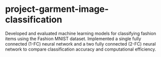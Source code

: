 # project-garment-image-classification
Developed and evaluated machine learning models for classifying fashion items using the Fashion MNIST dataset. Implemented a single fully connected (1-FC) neural network and a two fully connected (2-FC) neural network to compare classification accuracy and computational efficiency.
